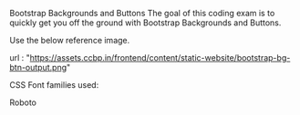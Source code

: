 Bootstrap Backgrounds and Buttons
The goal of this coding exam is to quickly get you off the ground with Bootstrap Backgrounds and Buttons.

Use the below reference image.

url  :  "https://assets.ccbp.in/frontend/content/static-website/bootstrap-bg-btn-output.png"

CSS Font families used:

Roboto
